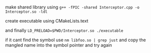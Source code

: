 make shared library using `g++ -fPIC -shared Interceptor.cpp -o Interceptor.so -ldl`

create executable using CMakeLists.text

and finally `LD_PRELOAD=$PWD/Interceptor.so ./executable`

if it cant find the symbol use `nm libfoo.so | grep just` and copy the mangled name into the symbol pointer and try again
